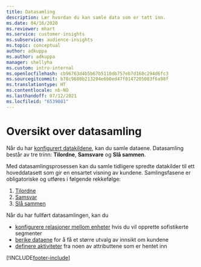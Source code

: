 ```yaml
---
title: Datasamling
description: Lær hvordan du kan samle data som er tatt inn.
ms.date: 04/16/2020
ms.reviewer: mhart
ms.service: customer-insights
ms.subservice: audience-insights
ms.topic: conceptual
author: adkuppa
ms.author: adkuppa
manager: shellyha
ms.custom: intro-internal
ms.openlocfilehash: cb96763d4b5b67b5110db757eb7d160c294d6fc3
ms.sourcegitcommit: b78c9680b213204e6b0ed47f0147205083f6a98f
ms.translationtype: HT
ms.contentlocale: nb-NO
ms.lasthandoff: 07/12/2021
ms.locfileid: "6539081"
---
```

# <a name="data-unification-overview"></a>Oversikt over datasamling

Når du har [konfigurert datakildene](data-sources.md), kan du samle dataene. Datasamling består av tre trinn: **Tilordne**, **Samsvare** og **Slå sammen**.

Med datasamlingsprosessen kan du samle tidligere spredte datakilder til ett hoveddatasett som gir en ensartet visning av kundene. Samlingsfasene er obligatoriske og utføres i følgende rekkefølge:

1. [Tilordne](map-entities.md)
2. [Samsvar](match-entities.md)
3. [Slå sammen](merge-entities.md)

Når du har fullført datasamlingen, kan du

- [konfigurere relasjoner mellom enheter](relationships.md) hvis du vil opprette sofistikerte segmenter
- [berike dataene](enrichment-hub.md) for å få et større utvalg av innsikt om kundene
- [definere aktiviteter](activities.md) fra noen av attributtene som er hentet inn


[!INCLUDE[footer-include](../includes/footer-banner.md)]